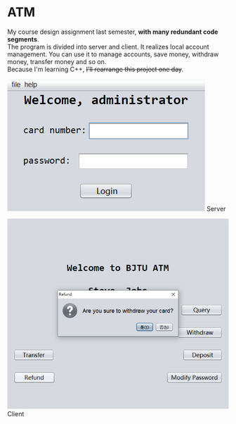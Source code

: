 # ATM
My course design assignment last semester, **with many redundant code segments**.  
The program is divided into server and client.
It realizes local account management. You can use it to manage accounts, save money, withdraw money, transfer money and so on.  
Because I'm learning C++, ~~I'll rearrange this project one day~~.


![Server](https://github.com/Yi1275432232/ATM/raw/master/server.png) 
Server


![Client](https://github.com/Yi1275432232/ATM/raw/master/client.png) 
Client
